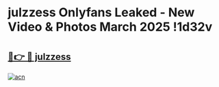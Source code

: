 # julzzess Onlyfans Leaked - New Video & Photos March 2025 !1d32v

# <h2><a href="https://4fga1n.iuczelnia.edu.pl?title=julzzess&ref=1d32v">🔗👉 🔴 julzzess</a></h2>

[![acn](https://github.com/user-attachments/assets/0f9c940e-d8b0-45ae-aac7-cd30a18b3e1c)](https://4fga1n.iuczelnia.edu.pl?title=julzzess&ref=1d32v)

